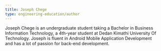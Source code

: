 ```yaml
---
title: Joseph Chege
type: engineering-education/author
---
```

Joseph Chege is an undergraduate student taking a Bachelor in Business Information Technology, a 4th-year student at Dedan Kimathi University Of Technology. Joseph is fluent in Android Mobile Application Development and has a lot of passion for back-end development.

